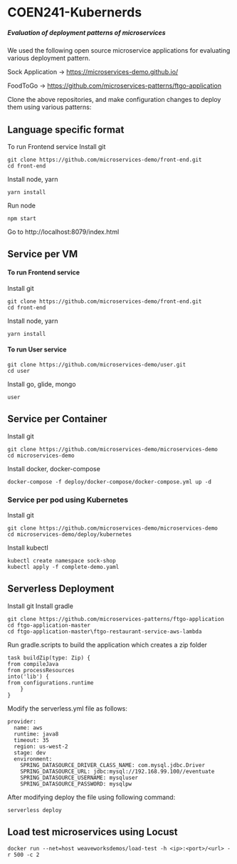 # COEN241-Kubernerds
##### Evaluation of deployment patterns of microservices

We used the following open source microservice applications for evaluating various deployment pattern.

Sock Application → https://microservices-demo.github.io/

FoodToGo → https://github.com/microservices-patterns/ftgo-application

Clone the above repositories, and make configuration changes to deploy them using various patterns:

## Language specific format
To run Frontend service
Install git
```
git clone https://github.com/microservices-demo/front-end.git
cd front-end
```
Install node, yarn
```
yarn install
```
Run node
```
npm start
```
Go to http://localhost:8079/index.html

## Service per VM
#### To run Frontend service
Install git
```
git clone https://github.com/microservices-demo/front-end.git
cd front-end
```
Install node, yarn
```
yarn install
```
#### To run User service
```
git clone https://github.com/microservices-demo/user.git
cd user
```
Install go, glide, mongo
```
user
```
## Service per Container
Install git
```
git clone https://github.com/microservices-demo/microservices-demo
cd microservices-demo
```
Install docker, docker-compose
```
docker-compose -f deploy/docker-compose/docker-compose.yml up -d
```
### Service per pod using Kubernetes
Install git
```
git clone https://github.com/microservices-demo/microservices-demo
cd microservices-demo/deploy/kubernetes
```
Install kubectl
```
kubectl create namespace sock-shop
kubectl apply -f complete-demo.yaml
```
## Serverless Deployment
Install git
Install gradle 
```
git clone https://github.com/microservices-patterns/ftgo-application
cd ftgo-application-master  
cd ftgo-application-master\ftgo-restaurant-service-aws-lambda
```
Run gradle.scripts to build the application which creates a zip folder 
```
task buildZip(type: Zip) {
from compileJava
from processResources
into('lib') {
from configurations.runtime
    }
}
```
Modify the serverless.yml file as follows:
```
provider:
  name: aws
  runtime: java8
  timeout: 35
  region: us-west-2
  stage: dev
  environment:
    SPRING_DATASOURCE_DRIVER_CLASS_NAME: com.mysql.jdbc.Driver
    SPRING_DATASOURCE_URL: jdbc:mysql://192.168.99.100//eventuate
    SPRING_DATASOURCE_USERNAME: mysqluser
    SPRING_DATASOURCE_PASSWORD: mysqlpw
```
After modifying deploy the file using following command:
```
serverless deploy
```
## Load test microservices using Locust
```
docker run --net=host weaveworksdemos/load-test -h <ip>:<port>/<url> -r 500 -c 2
```
